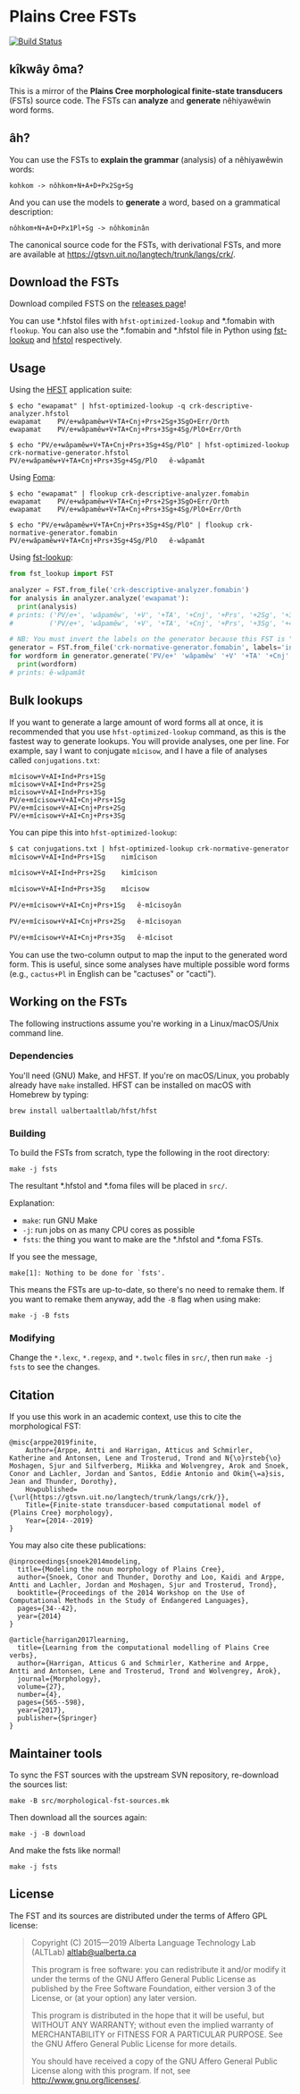 Plains Cree FSTs
================

[![Build Status](https://travis-ci.org/UAlbertaALTLab/plains-cree-fsts.svg?branch=master)](https://travis-ci.org/UAlbertaALTLab/plains-cree-fsts)


kîkwây ôma?
-----------

This is a mirror of the **Plains Cree morphological finite-state
transducers** (FSTs) source code. The FSTs can **analyze** and
**generate** nêhiyawêwin word forms.

âh?
---

You can use the FSTs to **explain the grammar** (analysis) of a nêhiyawêwin words:

    kohkom -> nôhkom+N+A+D+Px2Sg+Sg

And you can use the models to **generate** a word, based on
a grammatical description:

    nôhkom+N+A+D+Px1Pl+Sg -> nôhkominân

The canonical source code for the FSTs, with derivational FSTs, and more
are available at https://gtsvn.uit.no/langtech/trunk/langs/crk/.

Download the FSTs
-----------------

Download compiled FSTS on the [releases page](https://github.com/UAlbertaALTLab/plains-cree-fsts/releases)!

You can use \*.hfstol files with `hfst-optimized-lookup` and \*.fomabin
with `flookup`. You can also use the \*.fomabin and \*.hfstol file in Python using
[fst-lookup](https://github.com/eddieantonio/fst-lookup) and [hfstol](https://github.com/Madoshakalaka/hfstol) respectively.


Usage
-----

Using the [HFST](https://github.com/hfst/hfst) application suite:

    $ echo "ewapamat" | hfst-optimized-lookup -q crk-descriptive-analyzer.hfstol
    ewapamat	PV/e+wâpamêw+V+TA+Cnj+Prs+2Sg+3SgO+Err/Orth
    ewapamat	PV/e+wâpamêw+V+TA+Cnj+Prs+3Sg+4Sg/PlO+Err/Orth

    $ echo "PV/e+wâpamêw+V+TA+Cnj+Prs+3Sg+4Sg/PlO" | hfst-optimized-lookup crk-normative-generator.hfstol
    PV/e+wâpamêw+V+TA+Cnj+Prs+3Sg+4Sg/PlO	ê-wâpamât

Using [Foma](https://fomafst.github.io/):

    $ echo "ewapamat" | flookup crk-descriptive-analyzer.fomabin
    ewapamat	PV/e+wâpamêw+V+TA+Cnj+Prs+2Sg+3SgO+Err/Orth
    ewapamat	PV/e+wâpamêw+V+TA+Cnj+Prs+3Sg+4Sg/PlO+Err/Orth

    $ echo "PV/e+wâpamêw+V+TA+Cnj+Prs+3Sg+4Sg/PlO" | flookup crk-normative-generator.fomabin
    PV/e+wâpamêw+V+TA+Cnj+Prs+3Sg+4Sg/PlO	ê-wâpamât


Using [fst-lookup](https://github.com/eddieantonio/fst-lookup):


```python
from fst_lookup import FST

analyzer = FST.from_file('crk-descriptive-analyzer.fomabin')
for analysis in analyzer.analyze('ewapamat'):
  print(analysis)
# prints: ('PV/e+', 'wâpamêw', '+V', '+TA', '+Cnj', '+Prs', '+2Sg', '+3SgO', '+Err/Orth')
#         ('PV/e+', 'wâpamêw', '+V', '+TA', '+Cnj', '+Prs', '+3Sg', '+4Sg/PlO', '+Err/Orth')

# NB: You must invert the labels on the generator because this FST is "upside-down"!
generator = FST.from_file('crk-normative-generator.fomabin', labels='invert')
for wordform in generator.generate('PV/e+' 'wâpamêw' '+V' '+TA' '+Cnj' '+Prs' '+3Sg' '+4Sg/PlO'):
  print(wordform)
# prints: ê-wâpamât
```


Bulk lookups
------------

If you want to generate a large amount of word forms all at once, it is
recommended that you use `hfst-optimized-lookup` command, as this is the
fastest way to generate lookups.
You will provide analyses, one per line. For example, say I want to
conjugate `mîcisow`, and I have a file of analyses called `conjugations.txt`:

```
mîcisow+V+AI+Ind+Prs+1Sg
mîcisow+V+AI+Ind+Prs+2Sg
mîcisow+V+AI+Ind+Prs+3Sg
PV/e+mîcisow+V+AI+Cnj+Prs+1Sg
PV/e+mîcisow+V+AI+Cnj+Prs+2Sg
PV/e+mîcisow+V+AI+Cnj+Prs+3Sg
```

You can pipe this into `hfst-optimized-lookup`:

```sh
$ cat conjugations.txt | hfst-optimized-lookup crk-normative-generator.hfstol
mîcisow+V+AI+Ind+Prs+1Sg	nimîcison

mîcisow+V+AI+Ind+Prs+2Sg	kimîcison

mîcisow+V+AI+Ind+Prs+3Sg	mîcisow

PV/e+mîcisow+V+AI+Cnj+Prs+1Sg	ê-mîcisoyân

PV/e+mîcisow+V+AI+Cnj+Prs+2Sg	ê-mîcisoyan

PV/e+mîcisow+V+AI+Cnj+Prs+3Sg	ê-mîcisot
```

You can use the two-column output to map the input to the generated word
form. This is useful, since some analyses have multiple possible word
forms (e.g., `cactus+Pl` in English can be "cactuses" or "cacti").


Working on the FSTs
-------------------

The following instructions assume you're working in a Linux/macOS/Unix
command line.

### Dependencies

You'll need (GNU) Make, and HFST. If you're on macOS/Linux, you probably already have `make`
installed. HFST can be installed on macOS with Homebrew by typing:

    brew install ualbertaaltlab/hfst/hfst

### Building

To build the FSTs from scratch, type the following in the root
directory:

    make -j fsts

The resultant \*.hfstol and \*.foma files will be placed in `src/`.

Explanation:

 - `make`: run GNU Make
 - `-j`: run jobs on as many CPU cores as possible
 - `fsts`: the thing you want to make are the \*.hfstol and \*.foma FSTs.

If you see the message,

    make[1]: Nothing to be done for `fsts'.

This means the FSTs are up-to-date, so there's no need to remake them.
If you want to remake them anyway, add the `-B` flag when using make:

    make -j -B fsts

### Modifying

Change the `*.lexc`, `*.regexp`, and `*.twolc` files in `src/`, then run
`make -j fsts` to see the changes.


Citation
--------

If you use this work in an academic context, use this to cite the
morphological FST:

    @misc{arppe2019finite,
        Author={Arppe, Antti and Harrigan, Atticus and Schmirler, Katherine and Antonsen, Lene and Trosterud, Trond and N{\o}rsteb{\o} Moshagen, Sjur and Silfverberg, Miikka and Wolvengrey, Arok and Snoek, Conor and Lachler, Jordan and Santos, Eddie Antonio and Okim{\=a}sis, Jean and Thunder, Dorothy},
        Howpublished={\url{https://gtsvn.uit.no/langtech/trunk/langs/crk/}},
        Title={Finite-state transducer-based computational model of {Plains Cree} morphology},
        Year={2014--2019}
    }

You may also cite these publications:

    @inproceedings{snoek2014modeling,
      title={Modeling the noun morphology of Plains Cree},
      author={Snoek, Conor and Thunder, Dorothy and Loo, Kaidi and Arppe, Antti and Lachler, Jordan and Moshagen, Sjur and Trosterud, Trond},
      booktitle={Proceedings of the 2014 Workshop on the Use of Computational Methods in the Study of Endangered Languages},
      pages={34--42},
      year={2014}
    }

    @article{harrigan2017learning,
      title={Learning from the computational modelling of Plains Cree verbs},
      author={Harrigan, Atticus G and Schmirler, Katherine and Arppe, Antti and Antonsen, Lene and Trosterud, Trond and Wolvengrey, Arok},
      journal={Morphology},
      volume={27},
      number={4},
      pages={565--598},
      year={2017},
      publisher={Springer}
    }

Maintainer tools
----------------

To sync the FST sources with the upstream SVN repository, re-download
the sources list:

    make -B src/morphological-fst-sources.mk

Then download all the sources again:

    make -j -B download

And make the fsts like normal!

    make -j fsts

License
-------

The FST and its sources are distributed under the terms of Affero GPL
license:

> Copyright (C) 2015—2019 Alberta Language Technology Lab (ALTLab) <altlab@ualberta.ca>
>
> This program is free software: you can redistribute it and/or modify
> it under the terms of the GNU Affero General Public License as
> published by the Free Software Foundation, either version 3 of the
> License, or (at your option) any later version.
>
> This program is distributed in the hope that it will be useful,
> but WITHOUT ANY WARRANTY; without even the implied warranty of
> MERCHANTABILITY or FITNESS FOR A PARTICULAR PURPOSE.  See the
> GNU Affero General Public License for more details.
>
> You should have received a copy of the GNU Affero General Public License
> along with this program.  If not, see <http://www.gnu.org/licenses/>.
